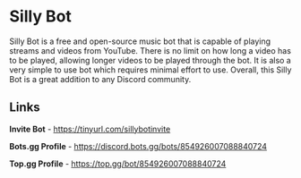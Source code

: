 # Silly Bot
Silly Bot is a free and open-source music bot that is capable of playing streams and videos from YouTube. There is no limit on how long a video has to be played, allowing longer videos to be played through the bot. It is also a very simple to use bot which requires minimal effort to use. Overall, this Silly Bot is a great addition to any Discord community.

## Links

**Invite Bot** - https://tinyurl.com/sillybotinvite

**Bots.gg Profile** - https://discord.bots.gg/bots/854926007088840724

**Top.gg Profile** - https://top.gg/bot/854926007088840724

